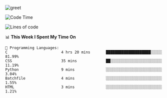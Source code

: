 ![greet](https://user-images.githubusercontent.com/44234583/146624354-9d461392-3676-4e7a-b12f-debc7319f53b.gif)

<!--START_SECTION:waka-->
![Code Time](http://img.shields.io/badge/Code%20Time-46%20hrs%2047%20mins-blue)

![Lines of code](https://img.shields.io/badge/From%20Hello%20World%20I%27ve%20Written-391%20Thousand%20lines%20of%20code-blue)

📊 **This Week I Spent My Time On** 

```text
💬 Programming Languages: 
C                        4 hrs 20 mins       ████████████████████░░░░░   81.99% 
CSS                      35 mins             ██░░░░░░░░░░░░░░░░░░░░░░░   11.19% 
Python                   9 mins              ░░░░░░░░░░░░░░░░░░░░░░░░░   3.04% 
Batchfile                4 mins              ░░░░░░░░░░░░░░░░░░░░░░░░░   1.55% 
HTML                     3 mins              ░░░░░░░░░░░░░░░░░░░░░░░░░   1.21%

```


<!--END_SECTION:waka-->
